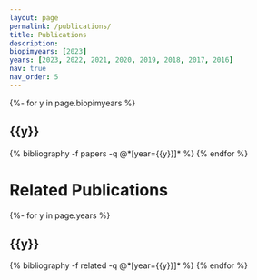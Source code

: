 ```yaml
---
layout: page
permalink: /publications/
title: Publications
description:
biopimyears: [2023]
years: [2023, 2022, 2021, 2020, 2019, 2018, 2017, 2016]
nav: true
nav_order: 5
---
```

<!-- _pages/publications.md -->
<div class="publications">

{%- for y in page.biopimyears %}
  <h2 class="year">{{y}}</h2>
  {% bibliography -f papers -q @*[year={{y}}]* %}
{% endfor %}

</div>


<h1>Related Publications</h1>

<div class="publications">
{%- for y in page.years %}
  <h2 class="year">{{y}}</h2>
  {% bibliography -f related -q @*[year={{y}}]* %}
{% endfor %}

</div>
